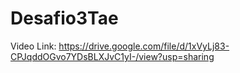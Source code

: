 # Desafio3Tae

Video Link: https://drive.google.com/file/d/1xVyLj83-CPJqddOGvo7YDsBLXJvC1yI-/view?usp=sharing
